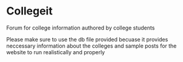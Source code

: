 # Collegeit
Forum for college information authored by college students

Please make sure to use the db file provided becuase it provides neccessary information about the colleges and sample posts for the website to run realistically and properly
